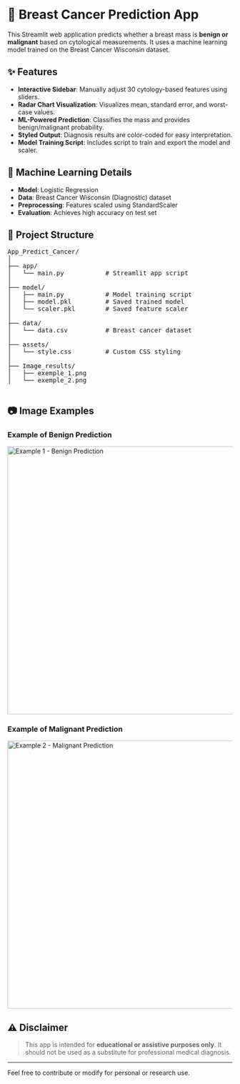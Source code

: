   <h1>🧠 Breast Cancer Prediction App</h1>

  <p>This Streamlit web application predicts whether a breast mass is <strong>benign or malignant</strong> based on cytological measurements. It uses a machine learning model trained on the Breast Cancer Wisconsin dataset.</p>

  <h2>✨ Features</h2>
  <ul>
    <li><strong>Interactive Sidebar</strong>: Manually adjust 30 cytology-based features using sliders.</li>
    <li><strong>Radar Chart Visualization</strong>: Visualizes mean, standard error, and worst-case values.</li>
    <li><strong>ML-Powered Prediction</strong>: Classifies the mass and provides benign/malignant probability.</li>
    <li><strong>Styled Output</strong>: Diagnosis results are color-coded for easy interpretation.</li>
    <li><strong>Model Training Script</strong>: Includes script to train and export the model and scaler.</li>
  </ul>

  <h2>🧪 Machine Learning Details</h2>
  <ul>
    <li><strong>Model</strong>: Logistic Regression</li>
    <li><strong>Data</strong>: Breast Cancer Wisconsin (Diagnostic) dataset</li>
    <li><strong>Preprocessing</strong>: Features scaled using StandardScaler</li>
    <li><strong>Evaluation</strong>: Achieves high accuracy on test set</li>
  </ul>

  <h2>📁 Project Structure</h2>
  <pre>
App_Predict_Cancer/
│
├── app/
│   └── main.py           # Streamlit app script
│
├── model/
│   ├── main.py           # Model training script
│   ├── model.pkl         # Saved trained model
│   └── scaler.pkl        # Saved feature scaler
│
├── data/
│   └── data.csv          # Breast cancer dataset
│
├── assets/
│   └── style.css         # Custom CSS styling
│
├── Image_results/
│   ├── exemple_1.png
│   └── exemple_2.png
  </pre>

  <h2>📷 Image Examples</h2>

  <h3>Example of Benign Prediction</h3>
  <img src="https://github.com/user-attachments/assets/a373ae7b-f00c-43c7-af71-da27677cd5ba" alt="Example 1 - Benign Prediction" width="600">

  <h3>Example of Malignant Prediction</h3>
  <img src="https://github.com/user-attachments/assets/9f794a0b-1892-4175-8495-b57a8dde90ee" alt="Example 2 - Malignant Prediction" width="600">

  <h2>⚠️ Disclaimer</h2>
  <blockquote>
    This app is intended for <strong>educational or assistive purposes only</strong>. It should not be used as a substitute for professional medical diagnosis.
  </blockquote>

  <hr>
  <p>Feel free to contribute or modify for personal or research use.</p>

</body>
</html>
